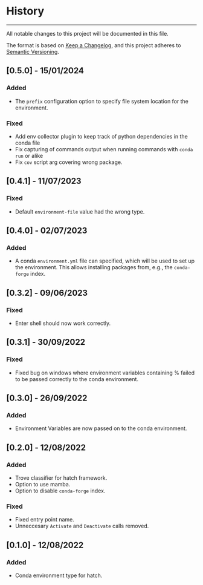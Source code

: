 # History

-----

All notable changes to this project will be documented in this file.

The format is based on [Keep a Changelog](https://keepachangelog.com/en/1.0.0/), and this project adheres to [Semantic Versioning](https://semver.org/spec/v2.0.0.html).

## [0.5.0] - 15/01/2024

### Added
- The `prefix` configuration option to specify file system location for the environment.

### Fixed
- Add env collector plugin to keep track of python dependencies in the conda file
- Fix capturing of commands output when running commands with `conda run` or alike
- Fix `cov` script arg covering wrong package.

## [0.4.1] - 11/07/2023

### Fixed
- Default `environment-file` value had the wrong type.

## [0.4.0] - 02/07/2023

### Added
- A conda `environment.yml` file can specified, which will be used to set up the environment. This allows installing packages from, e.g., the `conda-forge` index.

## [0.3.2] - 09/06/2023

### Fixed
- Enter shell should now work correctly.

## [0.3.1] - 30/09/2022

### Fixed
- Fixed bug on windows where environment variables containing % failed to be passed correctly to the conda environment.

## [0.3.0] - 26/09/2022

### Added
- Environment Variables are now passed on to the conda environment.

## [0.2.0] - 12/08/2022

### Added

 - Trove classifier for hatch framework.
 - Option to use mamba.
 - Option to disable `conda-forge` index.

### Fixed

 - Fixed entry point name.
 - Unneccesary `Activate` and `Deactivate` calls removed.


## [0.1.0] - 12/08/2022

### Added

 - Conda environment type for hatch.
